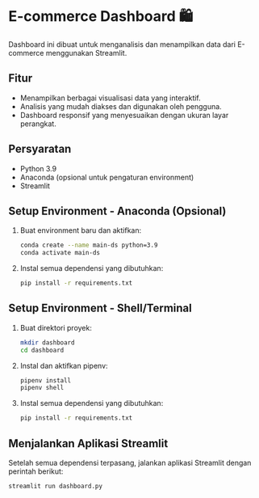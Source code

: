# E-commerce Dashboard 🛍️

Dashboard ini dibuat untuk menganalisis dan menampilkan data dari E-commerce menggunakan Streamlit.

## Fitur
- Menampilkan berbagai visualisasi data yang interaktif.
- Analisis yang mudah diakses dan digunakan oleh pengguna.
- Dashboard responsif yang menyesuaikan dengan ukuran layar perangkat.

## Persyaratan
- Python 3.9
- Anaconda (opsional untuk pengaturan environment)
- Streamlit

## Setup Environment - Anaconda (Opsional)

1. Buat environment baru dan aktifkan:
    ```bash
    conda create --name main-ds python=3.9
    conda activate main-ds
    ```

2. Instal semua dependensi yang dibutuhkan:
    ```bash
    pip install -r requirements.txt
    ```

## Setup Environment - Shell/Terminal

1. Buat direktori proyek:
    ```bash
    mkdir dashboard
    cd dashboard
    ```

2. Instal dan aktifkan pipenv:
    ```bash
    pipenv install
    pipenv shell
    ```

3. Instal semua dependensi yang dibutuhkan:
    ```bash
    pip install -r requirements.txt
    ```

## Menjalankan Aplikasi Streamlit

Setelah semua dependensi terpasang, jalankan aplikasi Streamlit dengan perintah berikut:

```bash
streamlit run dashboard.py
